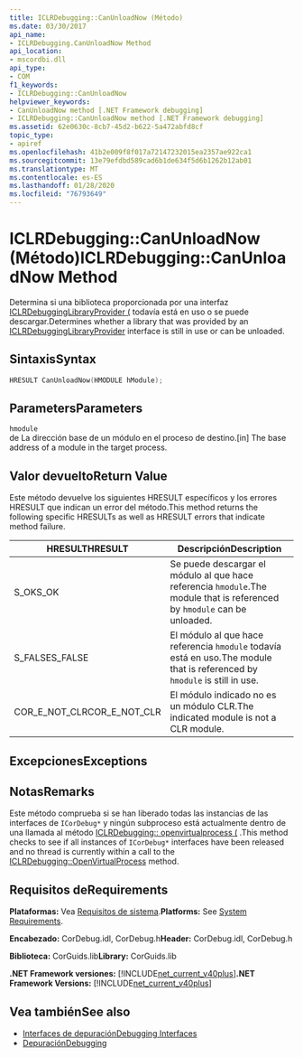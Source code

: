 ```yaml
---
title: ICLRDebugging::CanUnloadNow (Método)
ms.date: 03/30/2017
api_name:
- ICLRDebugging.CanUnloadNow Method
api_location:
- mscordbi.dll
api_type:
- COM
f1_keywords:
- ICLRDebugging::CanUnloadNow
helpviewer_keywords:
- CanUnloadNow method [.NET Framework debugging]
- ICLRDebugging::CanUnloadNow method [.NET Framework debugging]
ms.assetid: 62e0630c-8cb7-45d2-b622-5a472abfd8cf
topic_type:
- apiref
ms.openlocfilehash: 41b2e009f8f017a72147232015ea2357ae922ca1
ms.sourcegitcommit: 13e79efdbd589cad6b1de634f5d6b1262b12ab01
ms.translationtype: MT
ms.contentlocale: es-ES
ms.lasthandoff: 01/28/2020
ms.locfileid: "76793649"
---
```

# <a name="iclrdebuggingcanunloadnow-method"></a><span data-ttu-id="8ca87-102">ICLRDebugging::CanUnloadNow (Método)</span><span class="sxs-lookup"><span data-stu-id="8ca87-102">ICLRDebugging::CanUnloadNow Method</span></span>
<span data-ttu-id="8ca87-103">Determina si una biblioteca proporcionada por una interfaz [ICLRDebuggingLibraryProvider (](iclrdebugginglibraryprovider-interface.md) todavía está en uso o se puede descargar.</span><span class="sxs-lookup"><span data-stu-id="8ca87-103">Determines whether a library that was provided by an [ICLRDebuggingLibraryProvider](iclrdebugginglibraryprovider-interface.md) interface is still in use or can be unloaded.</span></span>  
  
## <a name="syntax"></a><span data-ttu-id="8ca87-104">Sintaxis</span><span class="sxs-lookup"><span data-stu-id="8ca87-104">Syntax</span></span>  
  
```cpp  
HRESULT CanUnloadNow(HMODULE hModule);  
```  
  
## <a name="parameters"></a><span data-ttu-id="8ca87-105">Parameters</span><span class="sxs-lookup"><span data-stu-id="8ca87-105">Parameters</span></span>  
 `hmodule`  
 <span data-ttu-id="8ca87-106">de La dirección base de un módulo en el proceso de destino.</span><span class="sxs-lookup"><span data-stu-id="8ca87-106">[in] The base address of a module in the target process.</span></span>  
  
## <a name="return-value"></a><span data-ttu-id="8ca87-107">Valor devuelto</span><span class="sxs-lookup"><span data-stu-id="8ca87-107">Return Value</span></span>  
 <span data-ttu-id="8ca87-108">Este método devuelve los siguientes HRESULT específicos y los errores HRESULT que indican un error del método.</span><span class="sxs-lookup"><span data-stu-id="8ca87-108">This method returns the following specific HRESULTs as well as HRESULT errors that indicate method failure.</span></span>  
  
|<span data-ttu-id="8ca87-109">HRESULT</span><span class="sxs-lookup"><span data-stu-id="8ca87-109">HRESULT</span></span>|<span data-ttu-id="8ca87-110">Descripción</span><span class="sxs-lookup"><span data-stu-id="8ca87-110">Description</span></span>|  
|-------------|-----------------|  
|<span data-ttu-id="8ca87-111">S_OK</span><span class="sxs-lookup"><span data-stu-id="8ca87-111">S_OK</span></span>|<span data-ttu-id="8ca87-112">Se puede descargar el módulo al que hace referencia `hmodule`.</span><span class="sxs-lookup"><span data-stu-id="8ca87-112">The module that is referenced by `hmodule` can be unloaded.</span></span>|  
|<span data-ttu-id="8ca87-113">S_FALSE</span><span class="sxs-lookup"><span data-stu-id="8ca87-113">S_FALSE</span></span>|<span data-ttu-id="8ca87-114">El módulo al que hace referencia `hmodule` todavía está en uso.</span><span class="sxs-lookup"><span data-stu-id="8ca87-114">The module that is referenced by `hmodule` is still in use.</span></span>|  
|<span data-ttu-id="8ca87-115">COR_E_NOT_CLR</span><span class="sxs-lookup"><span data-stu-id="8ca87-115">COR_E_NOT_CLR</span></span>|<span data-ttu-id="8ca87-116">El módulo indicado no es un módulo CLR.</span><span class="sxs-lookup"><span data-stu-id="8ca87-116">The indicated module is not a CLR module.</span></span>|  
  
## <a name="exceptions"></a><span data-ttu-id="8ca87-117">Excepciones</span><span class="sxs-lookup"><span data-stu-id="8ca87-117">Exceptions</span></span>  
  
## <a name="remarks"></a><span data-ttu-id="8ca87-118">Notas</span><span class="sxs-lookup"><span data-stu-id="8ca87-118">Remarks</span></span>  
 <span data-ttu-id="8ca87-119">Este método comprueba si se han liberado todas las instancias de las interfaces de `ICorDebug*` y ningún subproceso está actualmente dentro de una llamada al método [ICLRDebugging:: openvirtualprocess (](iclrdebugging-openvirtualprocess-method.md) .</span><span class="sxs-lookup"><span data-stu-id="8ca87-119">This method checks to see if all instances of `ICorDebug*` interfaces have been released and no thread is currently within a call to the [ICLRDebugging::OpenVirtualProcess](iclrdebugging-openvirtualprocess-method.md) method.</span></span>  
  
## <a name="requirements"></a><span data-ttu-id="8ca87-120">Requisitos de</span><span class="sxs-lookup"><span data-stu-id="8ca87-120">Requirements</span></span>  
 <span data-ttu-id="8ca87-121">**Plataformas:** Vea [Requisitos de sistema](../../../../docs/framework/get-started/system-requirements.md).</span><span class="sxs-lookup"><span data-stu-id="8ca87-121">**Platforms:** See [System Requirements](../../../../docs/framework/get-started/system-requirements.md).</span></span>  
  
 <span data-ttu-id="8ca87-122">**Encabezado:** CorDebug.idl, CorDebug.h</span><span class="sxs-lookup"><span data-stu-id="8ca87-122">**Header:** CorDebug.idl, CorDebug.h</span></span>  
  
 <span data-ttu-id="8ca87-123">**Biblioteca:** CorGuids.lib</span><span class="sxs-lookup"><span data-stu-id="8ca87-123">**Library:** CorGuids.lib</span></span>  
  
 <span data-ttu-id="8ca87-124">**.NET Framework versiones:** [!INCLUDE[net_current_v40plus](../../../../includes/net-current-v40plus-md.md)]</span><span class="sxs-lookup"><span data-stu-id="8ca87-124">**.NET Framework Versions:** [!INCLUDE[net_current_v40plus](../../../../includes/net-current-v40plus-md.md)]</span></span>  
  
## <a name="see-also"></a><span data-ttu-id="8ca87-125">Vea también</span><span class="sxs-lookup"><span data-stu-id="8ca87-125">See also</span></span>

- [<span data-ttu-id="8ca87-126">Interfaces de depuración</span><span class="sxs-lookup"><span data-stu-id="8ca87-126">Debugging Interfaces</span></span>](debugging-interfaces.md)
- [<span data-ttu-id="8ca87-127">Depuración</span><span class="sxs-lookup"><span data-stu-id="8ca87-127">Debugging</span></span>](index.md)

